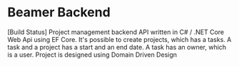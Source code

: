 # Beamer Backend
[Build Status]
Project management backend API written in C# / .NET Core Web Api using EF Core. 
It's possible to create projects, which has a tasks. A task and a project has a start and an end date. A task has an owner, which is a user.
Project is designed using Domain Driven Design
